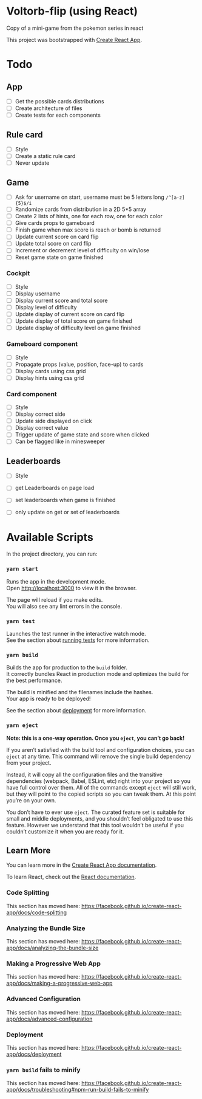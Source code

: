 # Voltorb-flip (using React)
Copy of a mini-game from the pokemon series in react

This project was bootstrapped with [Create React App](https://github.com/facebook/create-react-app).


# Todo
## App<br/>
  - [ ] Get the possible cards distributions
  - [ ] Create architecture of files
  - [ ] Create tests for each components
## Rule card<br/>
  - [ ] Style
  - [ ] Create a static rule card
  - [ ] Never update
## Game<br/>
  - [ ] Ask for username on start, username must be 5 letters long `/^[a-z]{5}$/i`
  - [ ] Randomize cards from distribution in a 2D 5*5 array
  - [ ] Create 2 lists of hints, one for each row, one for each color
  - [ ] Give cards props to gameboard
  - [ ] Finish game when max score is reach or bomb is returned
  - [ ] Update current score on card flip
  - [ ] Update total score on card flip
  - [ ] Increment or decrement level of difficulty on win/lose
  - [ ] Reset game state on game finished
### Cockpit
  - [ ] Style
  - [ ] Display username
  - [ ] Display current score and total score
  - [ ] Display level of difficulty
  - [ ] Update display of current score on card flip
  - [ ] Update display of total score on game finished
  - [ ] Update display of difficulty level on game finished
### Gameboard component
  - [ ] Style
  - [ ] Propagate props (value, position, face-up) to cards
  - [ ] Display cards using css grid
  - [ ] Display hints using css grid
### Card component
  - [ ] Style
  - [ ] Display correct side
  - [ ] Update side displayed on click
  - [ ] Display correct value
  - [ ] Trigger update of game state and score when clicked
  - [ ] Can be flagged like in minesweeper
## Leaderboards<br/>
  - [ ] Style
  - [ ] get Leaderboards on page load
  - [ ] set leaderboards when game is finished
  - [ ] only update on get or set of leaderboards


# Available Scripts

In the project directory, you can run:

### `yarn start`

Runs the app in the development mode.<br />
Open [http://localhost:3000](http://localhost:3000) to view it in the browser.

The page will reload if you make edits.<br />
You will also see any lint errors in the console.

### `yarn test`

Launches the test runner in the interactive watch mode.<br />
See the section about [running tests](https://facebook.github.io/create-react-app/docs/running-tests) for more information.

### `yarn build`

Builds the app for production to the `build` folder.<br />
It correctly bundles React in production mode and optimizes the build for the best performance.

The build is minified and the filenames include the hashes.<br />
Your app is ready to be deployed!

See the section about [deployment](https://facebook.github.io/create-react-app/docs/deployment) for more information.

### `yarn eject`

**Note: this is a one-way operation. Once you `eject`, you can’t go back!**

If you aren’t satisfied with the build tool and configuration choices, you can `eject` at any time. This command will remove the single build dependency from your project.

Instead, it will copy all the configuration files and the transitive dependencies (webpack, Babel, ESLint, etc) right into your project so you have full control over them. All of the commands except `eject` will still work, but they will point to the copied scripts so you can tweak them. At this point you’re on your own.

You don’t have to ever use `eject`. The curated feature set is suitable for small and middle deployments, and you shouldn’t feel obligated to use this feature. However we understand that this tool wouldn’t be useful if you couldn’t customize it when you are ready for it.

## Learn More

You can learn more in the [Create React App documentation](https://facebook.github.io/create-react-app/docs/getting-started).

To learn React, check out the [React documentation](https://reactjs.org/).

### Code Splitting

This section has moved here: https://facebook.github.io/create-react-app/docs/code-splitting

### Analyzing the Bundle Size

This section has moved here: https://facebook.github.io/create-react-app/docs/analyzing-the-bundle-size

### Making a Progressive Web App

This section has moved here: https://facebook.github.io/create-react-app/docs/making-a-progressive-web-app

### Advanced Configuration

This section has moved here: https://facebook.github.io/create-react-app/docs/advanced-configuration

### Deployment

This section has moved here: https://facebook.github.io/create-react-app/docs/deployment

### `yarn build` fails to minify

This section has moved here: https://facebook.github.io/create-react-app/docs/troubleshooting#npm-run-build-fails-to-minify
